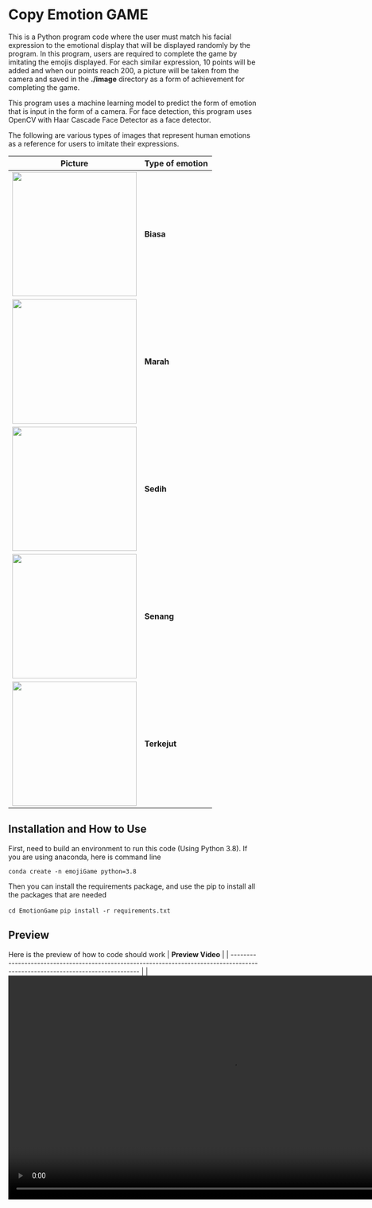 
# Copy Emotion GAME

This is a Python program code where the user must match his facial expression to the emotional display that will be displayed randomly by the program.
In this program, users are required to complete the game by imitating the emojis displayed. For each similar expression, 10 points will be added and 
when our points reach 200, a picture will be taken from the camera and saved in the **./image** directory as a form of achievement for completing the game.

This program uses a machine learning model to predict the form of emotion that is input in the form of a camera. For face detection, this program uses 
OpenCV with Haar Cascade Face Detector as a face detector.

The following are various types of images that represent human emotions as a reference for users to imitate their expressions.

| Picture                                                                                                                        | Type of emotion |
| ------------------------------------------------------------------------------------------------------------------------------ | --------------- |
| <img src=https://github.com/olober76/EmotionGame/assets/90765208/6ad20a89-9a5f-42c6-8a1e-8951c5214e4d width=250 height=250>    | **Biasa**       |
| <img src=https://github.com/olober76/EmotionGame/assets/90765208/73bea68c-3d46-4ead-bfd2-2519c573871a width=250 height=250>    | **Marah**       |
| <img src=https://github.com/olober76/EmotionGame/assets/90765208/40d80bbf-8cef-4fc7-a13b-43d7b5f986b1 width=250 height=250>    | **Sedih**       |
| <img src=https://github.com/olober76/EmotionGame/assets/90765208/c1af52ab-ad85-4ffd-ab5e-4f0d61aab6bc width=250 height=250>    | **Senang**      |
| <img src=https://github.com/olober76/EmotionGame/assets/90765208/5776673d-e873-4eab-a3d4-7a13b11aa723 width=250 height=250>    | **Terkejut**    | 


## Installation and How to Use

First, need to build an environment to run this code (Using Python 3.8). If you are using anaconda, here is command line

`conda create -n emojiGame python=3.8`

Then you can  install the requirements package, and use the pip to install all the packages that are needed

`cd EmotionGame`
`pip install -r requirements.txt`


## Preview

Here is the preview of how to code should work
| **Preview Video**                                                                                                               |
| ------------------------------------------------------------------------------------------------------------------------------- |
| <video  width=900 height=450 src=https://github.com/olober76/EmotionGame/assets/90765208/6f013892-bc80-4599-af5e-7e325fbeb7bb > |




